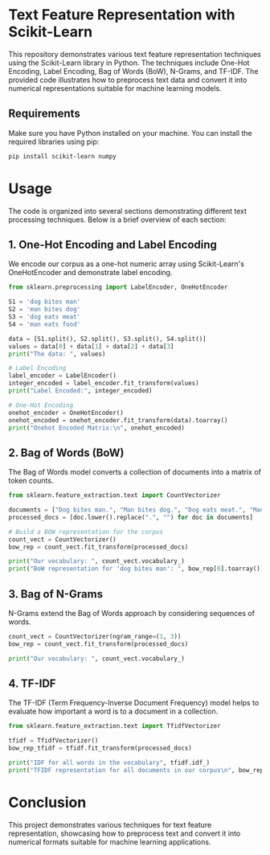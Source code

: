 # Text Feature Representation with Scikit-Learn

This repository demonstrates various text feature representation techniques using the Scikit-Learn library in Python. The techniques include One-Hot Encoding, Label Encoding, Bag of Words (BoW), N-Grams, and TF-IDF. The provided code illustrates how to preprocess text data and convert it into numerical representations suitable for machine learning models.

## Requirements

Make sure you have Python installed on your machine. You can install the required libraries using pip:

```bash
pip install scikit-learn numpy
```

# Usage

The code is organized into several sections demonstrating different text processing techniques. Below is a brief overview of each section:

## 1. One-Hot Encoding and Label Encoding
We encode our corpus as a one-hot numeric array using Scikit-Learn's OneHotEncoder and demonstrate label encoding.

```python
from sklearn.preprocessing import LabelEncoder, OneHotEncoder

S1 = 'dog bites man'
S2 = 'man bites dog'
S3 = 'dog eats meat'
S4 = 'man eats food'

data = [S1.split(), S2.split(), S3.split(), S4.split()]
values = data[0] + data[1] + data[2] + data[3]
print("The data: ", values)

# Label Encoding
label_encoder = LabelEncoder()
integer_encoded = label_encoder.fit_transform(values)
print("Label Encoded:", integer_encoded)

# One-Hot Encoding
onehot_encoder = OneHotEncoder()
onehot_encoded = onehot_encoder.fit_transform(data).toarray()
print("Onehot Encoded Matrix:\n", onehot_encoded)
```
## 2. Bag of Words (BoW)
The Bag of Words model converts a collection of documents into a matrix of token counts.

```python
from sklearn.feature_extraction.text import CountVectorizer

documents = ["Dog bites man.", "Man bites dog.", "Dog eats meat.", "Man eats food."]
processed_docs = [doc.lower().replace(".", "") for doc in documents]

# Build a BOW representation for the corpus
count_vect = CountVectorizer()
bow_rep = count_vect.fit_transform(processed_docs)

print("Our vocabulary: ", count_vect.vocabulary_)
print("BoW representation for 'dog bites man': ", bow_rep[0].toarray())
```

## 3. Bag of N-Grams
N-Grams extend the Bag of Words approach by considering sequences of words.

```python
count_vect = CountVectorizer(ngram_range=(1, 3))
bow_rep = count_vect.fit_transform(processed_docs)

print("Our vocabulary: ", count_vect.vocabulary_)
```

## 4. TF-IDF
The TF-IDF (Term Frequency-Inverse Document Frequency) model helps to evaluate how important a word is to a document in a collection.

```python
from sklearn.feature_extraction.text import TfidfVectorizer

tfidf = TfidfVectorizer()
bow_rep_tfidf = tfidf.fit_transform(processed_docs)

print("IDF for all words in the vocabulary", tfidf.idf_)
print("TFIDF representation for all documents in our corpus\n", bow_rep_tfidf.toarray())
```
# Conclusion

This project demonstrates various techniques for text feature representation, showcasing how to preprocess text and convert it into numerical formats suitable for machine learning applications.
